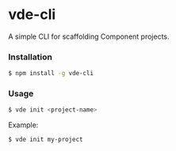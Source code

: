 # vde-cli

A simple CLI for scaffolding Component projects.

### Installation

``` bash
$ npm install -g vde-cli
```

### Usage

``` bash
$ vde init <project-name>
```


Example:

``` bash
$ vde init my-project
```